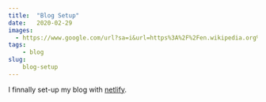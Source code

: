 ```yaml
---
title:  "Blog Setup"
date:   2020-02-29
images:
  - https://www.google.com/url?sa=i&url=https%3A%2F%2Fen.wikipedia.org%2Fwiki%2FBart_Simpson&psig=AOvVaw35QHkiEMMNINtijXB2AvHw&ust=1583110017994000&source=images&cd=vfe&ved=0CAIQjRxqFwoTCODfqIGG-OcCFQAAAAAdAAAAABAD
tags:
    - blog
slug:
    blog-setup
---
```


I finnally set-up my blog with [netlify](https://www.netlify.com).
